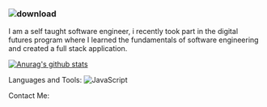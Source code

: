 ### ![download](https://user-images.githubusercontent.com/106288580/216457067-6fa2d569-95b6-4969-a438-57a865301a89.png)



I am a self taught software engineer, i recently took part in the digital futures program where I learned the fundamentals of software engineering and created a full stack application. 

[![Anurag's github stats](https://github-readme-stats.vercel.app/api?username=Monaire&theme=pink-black)](https://github.com/anuraghazra/github-readme-stats)



Languages and Tools:
![JavaScript](https://img.shields.io/badge/javascript-%23323330.svg?style=for-the-badge&logo=javascript&logoColor=%23F7DF1E)



Contact Me:


<!--
**Monaire-p/Monaire-p** is a ✨ _special_ ✨ repository because its `README.md` (this file) appears on your GitHub profile.


Here are some ideas to get you started:

- 🔭 I’m currently working on a full stack application


-->
